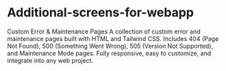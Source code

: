 # Additional-screens-for-webapp
Custom Error &amp; Maintenance Pages A collection of custom error and maintenance pages built with HTML and Tailwind CSS. Includes 404 (Page Not Found), 500 (Something Went Wrong), 505 (Version Not Supported), and Maintenance Mode pages. Fully responsive, easy to customize, and integrate into any web project.
